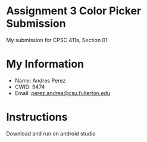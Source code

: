 # Assignment 3 Color Picker Submission

My submission for CPSC 411a, Section 01

# My Information

* Name: Andres Perez
* CWID: 9474
* Email: perez.andres@csu.fullerton.edu

# Instructions
Download and run on android studio
